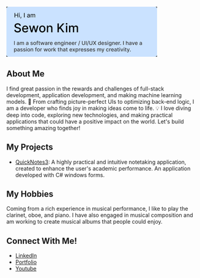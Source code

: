 ![Local Image](./Art.png)

## About Me

I find great passion in the rewards and challenges of full-stack development, application development, and making machine learning models. 🚀 From crafting picture-perfect UIs to optimizing back-end logic, I am a developer who finds joy in making ideas come to life. 💡 I love diving deep into code, exploring new technologies, and making practical applications that could have a positive impact on the world. Let's build something amazing together!

## My Projects

* [QuickNotes3](https://sewonkim0.github.io/Quicknotes3-Website/): A highly practical and intuitive notetaking application, created to enhance the user's academic performance. An application developed with C# windows forms.

## My Hobbies

Coming from a rich experience in musical performance, I like to play the clarinet, oboe, and piano. I have also engaged in musical composition and am working to create musical albums that people could enjoy.

## Connect With Me!

* [LinkedIn](https://www.linkedin.com/in/sewon-kim-b0285423b/)
* [Portfolio](https://sewonkim0.github.io/new-portfolio/)
* [Youtube](https://www.youtube.com/channel/UCOkuvvVxC3kBF26IcPeJk9g)
